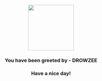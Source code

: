 <p align="center">
            <img src="https://raw.githubusercontent.com/PokeAPI/sprites/master/sprites/pokemon/96.png" width="150" height="150">
          </p>
          <h3 align="center">You have been greeted by - <b>DROWZEE</b></h3>
          <h3 align="center">Have a nice day!</h3>
